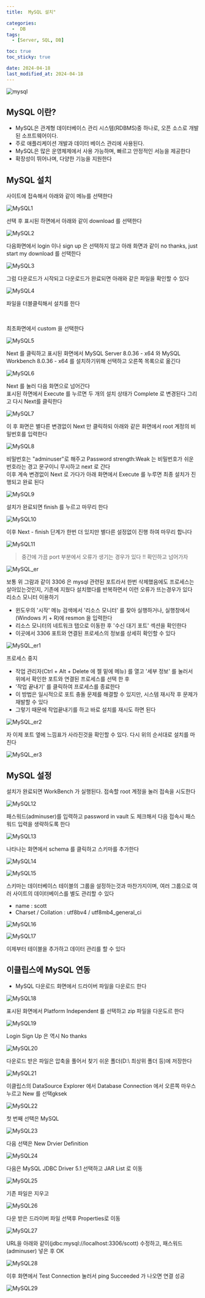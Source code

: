 ```yaml
---
title:  MySQL 설치"

categories:
  -  DB
tags:
  - [Server, SQL, DB]

toc: true
toc_sticky: true

date: 2024-04-18
last_modified_at: 2024-04-18
---
```



![mysql](assets/images/mysql.png)


## MySQL 이란?

- MySQL은 관계형 데이터베이스 관리 시스템(RDBMS)중 하나로, 오픈 소스로 개발된 소프트웨어이다.
- 주로 애플리케이션 개발과 데이터 베이스 관리에 사용된다.
- MySQL은 많은 운영체제에서 사용 가능하며, 빠르고 안정적인 서능을 제공한다
- 확장성이 뛰어나며, 다양한 기능을 지원한다

## MySQL 설치


사이트에 접속해서 아래와 같이 메뉴를 선택한다

![MySQL1](assets/images/MySQL1.png)


선택 후 표시된 하면에서 아래와 같이 download 를 선택한다

![MySQL2](assets/images/MySQL2.png)


다음화면에서 login 이나 sign up 은 선택하지 않고 아래 화면과 같이 no thanks, just start my download 를 선택한다

![MySQL3](assets/images/MySQL3.png)


그럼 다운로드가 시작되고 다운로드가 완료되면 아래와 같은 파일을 확인할 수 있다

![MySQL4](assets/images/MySQL4.png)

파일을 더블클릭해서 설치를 한다

</br>

최초화면에서 custom 을 선택한다

![MySQL5](assets/images/MySQL5.png)

Next 를 클릭하고 표시된 화면에서 MySQL Server 8.0.36 - x64 와 MySQL Workbench 8.0.36 - x64 를 설치하기위해 선택하고 오른쪽 목록으로 옮긴다

![MySQL6](assets/images/MySQL6.png)

Next 를 눌러 다음 화면으로 넘어간다
</br> 표시된 하면에서 Execute 를 누르면 두 개의 설치 상태가 Complete 로 변경된다 그리고 다시 Next를 클릭한다

![MySQL7](assets/images/MySQL7.png)


이 후 화면은 별다른 변경없이 Next 만 클릭하되 아래와 같은 화면에서 root 계정의 비밀번호를 입력한다

![MySQL8](assets/images/MySQL8.png)


비밀번호는 "adminuser"로 해주고 Password strength:Weak 는 비밀번호가 쉬운 번호라는 경고 문구이니 무시하고 next 로 간다
</br> 이후 계속 변경없이 Next 로 가다가 아래 화면에서 Execute 를 누루면 최종 설치가 진행되고 완료 된다

![MySQL9](assets/images/MySQL9.png)

설치가 완료되면 finish 를 누르고 마무리 한다

![MySQL10](assets/images/MySQL10.png)


이후 Next - finish 단계가 한번 더 있지만 별다른 설정없이 진행 하여 마무리 합니다

![MySQL11](assets/images/MySQL11.png5)


> 중간에 가끔 port 부분에서 오류가 생기는 경우가 있다 !! 확인하고 넘어가자

![MySQL_er](assets/images/MySQL_er.png)

보통 위 그람과 같이 3306 은 mysql 관련된 포트라서 한번 삭제했음에도 프로세스는 살아있는것인지, 기존에 지웠다 설치했다를 반복하면서 이런 오류가 뜨는경우가 있다
</br>
리소스 모니터 이용하기
- 윈도우의 '시작' 메뉴 검색에서 '리소스 모니터' 를 찾아 실행하거나, 실행창에서 (Windows 키 + R)에 resmon 을 입력한다
- 리소스 모니터의 네트워크 탭으로 이동한 후 '수신 대기 포트' 섹션을 확인한다
- 이곳에서 3306 포트와 연결된 프로세스의 정보를 상세히 확인할 수 있다

![MySQL_er1](assets/images/MySQL_er1.png)

프로세스 중지

- 작업 관리자(Ctrl + Alt + Delete 에 젤 밑에 메뉴) 를 열고 '세부 정보' 를 눌러서 위에서 확인한 포트와 연결된 프로세스를 선택 한 후
- '작업 끝내기' 를 클릭하여 프로세스를 종료한다
- 이 방법은 일시적으로 포트 충돌 문제를 해결할 수 있지만, 시스템 재시작 후 문제가 재발할 수 있다
- 그렇기 때문에 작업끝내기를 하고 바로 설치를 재시도 하면 된다

![MySQL_er2](assets/images/MySQL_er2.png)

자 이제 포트 옆에 느낌표가 사라진것을 확인할 수 있다. 다시 위의 순서대로 설치를 마친다

![MySQL_er3](assets/images/MySQL_er3.png)

## MySQL 설정

설치가 완료되면 WorkBench 가 실행된다. 접속할 root 계정을 눌러 접속을 시도한다

![MySQL12](assets/images/MySQL12.png)

패스워드(adminuser)를 입력하고 password in vault 도 체크해서 다음 접속시 패스워드 입력을 생략하도록 한다

![MySQL13](assets/images/MySQL13.png)

나타나는 화면에서 schema 를 클릭하고 스키마를 추가한다

![MySQL14](assets/images/MySQL14.png)

![MySQL15](assets/images/MySQL15.png)

스키마는 데이터베이스 테이블의 그룹을 설정하는것과 마찬가지이며, 여러 그룹으로 여러 사이트의 데이터베이스를 별도 관리할 수 있다

- name : scott
- Charset / Collation : utf8bv4 / utf8mb4_general_ci

![MySQL16](assets/images/MySQL16.png)

![MySQL17](assets/images/MySQL17.png)

이제부터 테이블을 추가하고 데이터 관리를 할 수 있다

## 이클립스에 MySQL 연동
- MySQL 다운로드 화면에서 드라이버 파일을 다운로드 한다

![MySQL18](assets/images/MySQL18.png)

표시된 화면에서 Platform Independent 를 선택하고 zip 파일을 다운도르 한다

![MySQL19](assets/images/MySQL19.png)

Login Sign Up 은 역시 No thanks

![MySQL20](assets/images/MySQL20.png)

다운로드 받은 파일은 압축을 풀어서 찾기 쉬운 폴더(D:\ 최상위 폴더 등)에 저장한다

![MySQL21](assets/images/MySQL21.png)

이클립스의 DataSource Explorer 에서 Database Connection 에서 오른쪽 마우스 누르고 New 를 선택gksek

![MySQL22](assets/images/MySQL22.png)

첫 번째 선택은 MySQL

![MySQL23](assets/images/MySQL23.png)

다음 선택은 New Drvier Definition

![MySQL24](assets/images/MySQL24.png)

다음은 MySQL JDBC Driver 5.1 선택하고 JAR List 로 이동

![MySQL25](assets/images/MySQL25.pnga)

기존 파일은 지우고

![MySQL26](assets/images/MySQL26.png)

다운 받은 드라이버 파일 선택후 Properties로 이동

![MySQL27](assets/images/MySQL27.png)

URL을 아래와 같이(jdbc:mysql://localhost:3306/scott) 수정하고, 패스워드(adminuser) 넣은 후 OK

![MySQL28](assets/images/MySQL28.png)

이후 화면에서 Test Connection 눌러서 ping Succeeded 가 나오면 연결 성공

![MySQL29](assets/images/MySQL29.png)
